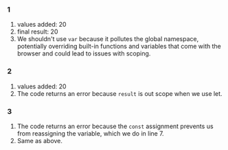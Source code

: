 ### 1
1. values added:  20
2. final result:  20
3. We shouldn't use `var` because it pollutes the global namespace, potentially overriding built-in functions and variables that come with the browser and could lead to issues with scoping.

### 2
1. values added:  20
2. The code returns an error because `result` is out scope when we use let.

### 3
1. The code returns an error because the `const` assignment prevents us from reassigning the variable, which we do in line 7.
2. Same as above.